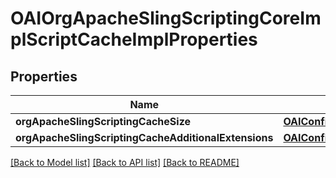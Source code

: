 # OAIOrgApacheSlingScriptingCoreImplScriptCacheImplProperties

## Properties
Name | Type | Description | Notes
------------ | ------------- | ------------- | -------------
**orgApacheSlingScriptingCacheSize** | [**OAIConfigNodePropertyInteger***](OAIConfigNodePropertyInteger.md) |  | [optional] 
**orgApacheSlingScriptingCacheAdditionalExtensions** | [**OAIConfigNodePropertyArray***](OAIConfigNodePropertyArray.md) |  | [optional] 

[[Back to Model list]](../README.md#documentation-for-models) [[Back to API list]](../README.md#documentation-for-api-endpoints) [[Back to README]](../README.md)


